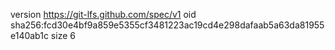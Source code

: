 version https://git-lfs.github.com/spec/v1
oid sha256:fcd30e4bf9a859e5355cf3481223ac19cd4e298dafaab5a63da81955e140ab1c
size 6
